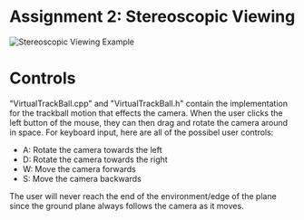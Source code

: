 Assignment 2: Stereoscopic Viewing
==================================

![Stereoscopic Viewing Example]("https://github.com/Abar23/CSE5542/blob/master/Projects/Assignment2/Screen%20Recording/Assignment%202%20Build%20Execution.mp4")

Controls
========

"VirtualTrackBall.cpp" and "VirtualTrackBall.h" contain the implementation for the trackball motion that effects the camera. When
the user clicks the left button of the mouse, they can then drag and rotate the camera around in space. For keyboard input, here
are all of the possibel user controls:

* A: Rotate the camera towards the left
* D: Rotate the camera towards the right
* W: Move the camera forwards
* S: Move the camera backwards

The user will never reach the end of the environment/edge of the plane since the ground plane always follows the camera as it 
moves.
